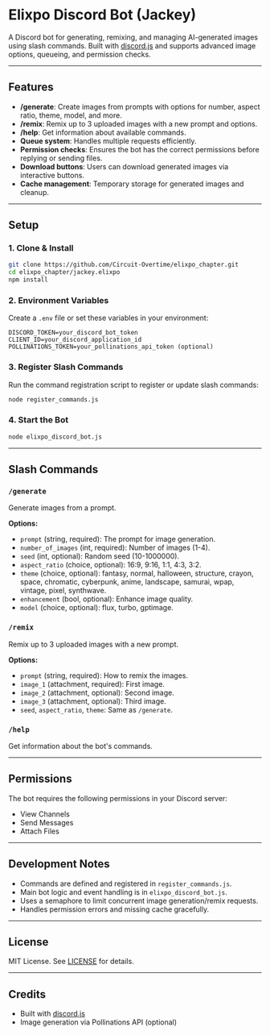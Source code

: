 # Elixpo Discord Bot (Jackey)

A Discord bot for generating, remixing, and managing AI-generated images using slash commands. Built with [discord.js](https://discord.js.org/) and supports advanced image options, queueing, and permission checks.

---

## Features

- **/generate**: Create images from prompts with options for number, aspect ratio, theme, model, and more.
- **/remix**: Remix up to 3 uploaded images with a new prompt and options.
- **/help**: Get information about available commands.
- **Queue system**: Handles multiple requests efficiently.
- **Permission checks**: Ensures the bot has the correct permissions before replying or sending files.
- **Download buttons**: Users can download generated images via interactive buttons.
- **Cache management**: Temporary storage for generated images and cleanup.

---

## Setup

### 1. Clone & Install

```bash
git clone https://github.com/Circuit-Overtime/elixpo_chapter.git
cd elixpo_chapter/jackey.elixpo
npm install
```

### 2. Environment Variables

Create a `.env` file or set these variables in your environment:

```
DISCORD_TOKEN=your_discord_bot_token
CLIENT_ID=your_discord_application_id
POLLINATIONS_TOKEN=your_pollinations_api_token (optional)
```

### 3. Register Slash Commands

Run the command registration script to register or update slash commands:

```bash
node register_commands.js
```

### 4. Start the Bot

```bash
node elixpo_discord_bot.js
```

---

## Slash Commands

### `/generate`

Generate images from a prompt.

**Options:**

- `prompt` (string, required): The prompt for image generation.
- `number_of_images` (int, required): Number of images (1-4).
- `seed` (int, optional): Random seed (10-1000000).
- `aspect_ratio` (choice, optional): 16:9, 9:16, 1:1, 4:3, 3:2.
- `theme` (choice, optional): fantasy, normal, halloween, structure, crayon, space, chromatic, cyberpunk, anime, landscape, samurai, wpap, vintage, pixel, synthwave.
- `enhancement` (bool, optional): Enhance image quality.
- `model` (choice, optional): flux, turbo, gptimage.

### `/remix`

Remix up to 3 uploaded images with a new prompt.

**Options:**

- `prompt` (string, required): How to remix the images.
- `image_1` (attachment, required): First image.
- `image_2` (attachment, optional): Second image.
- `image_3` (attachment, optional): Third image.
- `seed`, `aspect_ratio`, `theme`: Same as `/generate`.

### `/help`

Get information about the bot's commands.

---

## Permissions

The bot requires the following permissions in your Discord server:

- View Channels
- Send Messages
- Attach Files

---

## Development Notes

- Commands are defined and registered in `register_commands.js`.
- Main bot logic and event handling is in `elixpo_discord_bot.js`.
- Uses a semaphore to limit concurrent image generation/remix requests.
- Handles permission errors and missing cache gracefully.

---

## License

MIT License. See [LICENSE](LICENSE) for details.

---

## Credits

- Built with [discord.js](https://discord.js.org/)
- Image generation via Pollinations API (optional)
